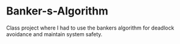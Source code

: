 # Banker-s-Algorithm
Class project where I had to use the bankers algorithm for deadlock avoidance and maintain system safety.
